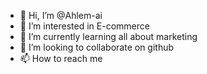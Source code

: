- 👋 Hi, I’m @Ahlem-ai
- 👀 I’m interested in E-commerce
- 🌱 I’m currently learning all about marketing
- 💞️ I’m looking to collaborate on github
- 📫 How to reach me 

<!---
Ahlem-ai/Ahlem-ai is a ✨ special ✨ repository because its `README.md` (this file) appears on your GitHub profile.
You can click the Preview link to take a look at your changes.
--->

